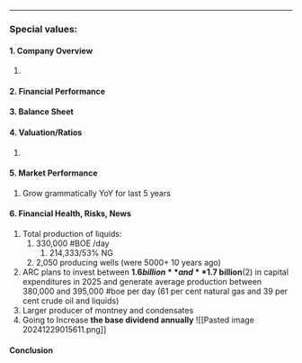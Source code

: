***
### Special values:

#### **1. Company Overview**
1. 


#### **2. Financial Performance**


#### **3. Balance Sheet**


#### **4. Valuation/Ratios**
1. 

#### **5. Market Performance**
1. Grow grammatically YoY for last 5 years 

#### **6. Financial Health,  Risks, News**
1. Total production of liquids:
	1. 330,000 #BOE /day
		1. 214,333/53% NG 
	2. 2,050 producing wells (were 5000+ 10 years ago)
2. ARC plans to invest between **$1.6 billion** and **$1.7 billion**(2) in capital expenditures in 2025 and generate average production between 380,000 and 395,000 #boe per day (61 per cent natural gas and 39 per cent crude oil and liquids)
3. Larger producer of montney and condensates 
4. Going to Increase **the base dividend annually**
![[Pasted image 20241229015611.png]]
#### **Conclusion**